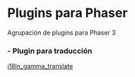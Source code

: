 # Plugins para Phaser
Agrupación de plugins para Phaser 3

### - Plugin para traducción
[i18ln_gamma_translate](https://github.com/gammafp/plugins_phaser3/tree/master/i18ln_TRANSLATE_GAMMA)